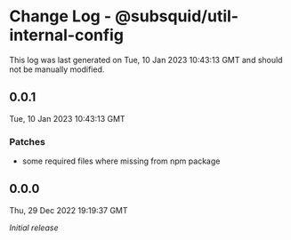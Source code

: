 # Change Log - @subsquid/util-internal-config

This log was last generated on Tue, 10 Jan 2023 10:43:13 GMT and should not be manually modified.

## 0.0.1
Tue, 10 Jan 2023 10:43:13 GMT

### Patches

- some required files where missing from npm package

## 0.0.0
Thu, 29 Dec 2022 19:19:37 GMT

_Initial release_

